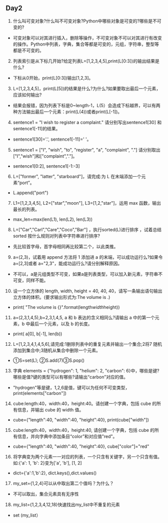 ## Day2

1. 什么叫可变对象?什么叫不可变对象?Python中哪些对象是可变的?哪些是不可变的?
 * 可变对象可以对其进行插入，删除等操作，不可变对象不可以对其进行有改变的操作。Python中列表，字典，集合等都是可变的，元组，字符串，整型等都是不可变的。

2. 列表索引是从下标几开始?给定列表L=[1,2,3,4,5],print(L[0:3])的输出结果是什么?
 * 下标从0开始，print(L[0:3])输出[1,2,3]。

3. L=[1,2,3,4,5]，print(L[5])的结果是什么?为什么?如果要取出最后一个元素，应该如何输出?
 * 结果会报错，因为列表下标是0~length-1，L(5）会造成下标越界，可以有两种方法输出最后一个元素：print(L(4))或者print(L[-1])。

4. sentence1 = "I wish to register a complaint." 请分别写出sentence1[30] 和 sentence1[-11]的结果。
 * sentence1[30]='.', sentence1[-11]=' '。

5. sentence1 = ["I", "wish", "to", "register", "a", "complaint", "."] 请分别取出 ["I","wish"]和["complaint","."]。
 * sentence1[0:2], sentence1[-1:-3]

6. L=["former", "latter", "starboard"]，请完成:为 L 在末端添加一个元素“port”。
 * L.append("port")

7. L1=[1,2,3,4,5], L2=["star","moon"], L3=[1,2,"star"]，运用 max 函数，输出最长的列表。
 * max_len=max(len(L1), len(L2), len(L3))

8. L=["Car","Carl","Care","Coco","Bar"] ，执行sorted(L)进行排序 ，试着总结sorted 按什么规则对列表中字符串进行排序?
 * 先比较首字母，首字母相同再比较第二个，以此类推。

9. a=(2,3)，试着用 append 方法将 1 添加进 a 的末端，可以成功运行么?如果令 a=[2,3]或者 a="2,3"，能成功运行么?请分别解释原因。
 * 不可以，a是元组类型不可变，如果a是列表类型，可以加入新元素，字符串不可变，同样不能。

10. 设一个立方体的 length, width, height = 40, 40, 40，请写一条输出语句输出立方体的体积。(要求输出形式为:The volume is .)
 * print( "The volume is {}".format(length*width*height))

11. a=(2,3,1,4,5),b=2,3,1,4,5, a 和 b 表达的含义相同么?请输出 a 中的第一个元素，b 中最后一个元素，以及 b 的长度。
 * print( a[0], b[-1], len(b))

12. L=[1,2,3,4,1,4,5,6],请完成:1删除列表中的重复元素并输出一个集合;2将7 随机添加到集合中;3随机从集合中删除一个元素。
 * ①S=set(L); ②S.add(7)③S.pop()

13. 字典 elements = {"hydrogen": 1, "helium": 2, "carbon": 6}中，哪些是键?哪些是值?键的类型可以有哪些?请输出“carbon”对应的值。
 * "hydrogen"等是键，1,2,6是值，键可以为任何不可变类型，print(elements["carbon"])

14. cube:length:40，width:40，height:40。请创建一个字典，包括 cube 的所有信息，并输出 cube 的 width 值。
 * cube={"length":40, "width":40, "height":40},  print(cube["width"])

15. cube:length:40，width:40，height:40, 请创建一个字典，包括 cube 的所有信息，并向字典中添加条目“color”和对应值"red"。
 * cube={"length":40, "width":40, "height":40}, cube["color"]="red"

16. 将字典变为两个元素一一对应的列表，一个只含有关键字，另一个只含有值。 如:{'a': 1, 'b': 2}变为['a', 'b'], [1, 2]
 * dict={'a':1,'b':2}, dict.keys(),dict.values()

17. my_set={1,2,4}可以从中取出第二个值吗？为什么？
 * 不可以取出，集合元素具有无序性
 
18. my_list={1,2,3,4,12,18}快速找出my_list中不重复的元素
 * set (my_list）

